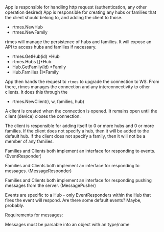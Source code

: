 App is responsible for handling http request (authentication, any other operation desired)
App is responsible for creating any hubs or families that the client should belong to, and adding the client to those.

 - rtmes.NewHub
 - rtmes.NewFamily

rtmes will manage the persistence of hubs and families.  It will expose an API to access hubs and families if necessary.

 - rtmes.GetHub(id) *Hub
 - rtmes.Hubs []*Hub
 - Hub.GetFamily(id) *Family
 - Hub.Families []*Family

App then hands the request to `rtmes` to upgrade the connection to WS.  From there, rtmes manages the connection and any interconnectivity to other clients.  It does this through the

- rtmes.NewClient(r, w, families, hub)

A client is created when the connection is opened.  It remains open until the client (device) closes the connection.

The client is responsible for adding itself to 0 or more hubs and 0 or more families.
If the client does not specify a hub, then it will be added to the default hub.
If the client does not specify a family, then it will not be a member of any families.

Families and Clients both implement an interface for responding to events. (EventResponder)

Families and Clients both implement an interface for responding to messages. (MessageResponder)

Families and Clients both implement an interface for responding pushing messages from the server. (MessagePusher)

Events are specific to a Hub - only EventResponders within the Hub that fires the event will respond.
Are there some default events?  Maybe, probably.

Requirements for messages:

Messages must be parsable into an object with an type/name



